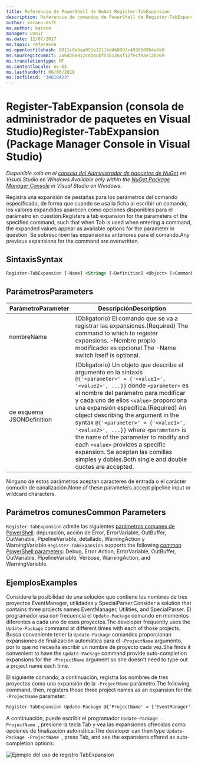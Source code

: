 ```yaml
---
title: Referencia de PowerShell de NuGet Register-TabExpansion
description: Referencia de comandos de PowerShell de Register-TabExpansion en la consola de administrador de paquetes de NuGet en Visual Studio.
author: karann-msft
ms.author: karann
manager: unnir
ms.date: 12/07/2017
ms.topic: reference
ms.openlocfilehash: 8011c0e6aa951a32114d460803c493810964a7e0
ms.sourcegitcommit: 2a6d200012cdb4cbf5ab1264f12fecf9ae12d769
ms.translationtype: MT
ms.contentlocale: es-ES
ms.lasthandoff: 06/06/2018
ms.locfileid: "34818423"
---
```

# <a name="register-tabexpansion-package-manager-console-in-visual-studio"></a><span data-ttu-id="aa4bb-103">Register-TabExpansion (consola de administrador de paquetes en Visual Studio)</span><span class="sxs-lookup"><span data-stu-id="aa4bb-103">Register-TabExpansion (Package Manager Console in Visual Studio)</span></span>

<span data-ttu-id="aa4bb-104">*Disponible solo en el [consola del Administrador de paquetes de NuGet](package-manager-console.md) en Visual Studio en Windows.*</span><span class="sxs-lookup"><span data-stu-id="aa4bb-104">*Available only within the [NuGet Package Manager Console](package-manager-console.md) in Visual Studio on Windows.*</span></span>

<span data-ttu-id="aa4bb-105">Registra una expansión de pestañas para los parámetros del comando especificado, de forma que cuando se usa la ficha al escribir un comando, los valores expandidos aparecen como opciones disponibles para el parámetro en cuestión.</span><span class="sxs-lookup"><span data-stu-id="aa4bb-105">Registers a tab expansion for the parameters of the specified command, such that when Tab is used when entering a command, the expanded values appear as available options for the parameter in question.</span></span> <span data-ttu-id="aa4bb-106">Se sobrescriben las expansiones anteriores para el comando.</span><span class="sxs-lookup"><span data-stu-id="aa4bb-106">Any previous expansions for the command are overwritten.</span></span>

## <a name="syntax"></a><span data-ttu-id="aa4bb-107">Sintaxis</span><span class="sxs-lookup"><span data-stu-id="aa4bb-107">Syntax</span></span>

```ps
Register-TabExpansion [-Name] <String> [-Definition] <Object> [<CommonParameters>]
```

## <a name="parameters"></a><span data-ttu-id="aa4bb-108">Parámetros</span><span class="sxs-lookup"><span data-stu-id="aa4bb-108">Parameters</span></span>

| <span data-ttu-id="aa4bb-109">Parámetro</span><span class="sxs-lookup"><span data-stu-id="aa4bb-109">Parameter</span></span> | <span data-ttu-id="aa4bb-110">Descripción</span><span class="sxs-lookup"><span data-stu-id="aa4bb-110">Description</span></span> |
| --- | --- |
| <span data-ttu-id="aa4bb-111">nombre</span><span class="sxs-lookup"><span data-stu-id="aa4bb-111">Name</span></span> | <span data-ttu-id="aa4bb-112">(Obligatorio) El comando que se va a registrar las expansiones.</span><span class="sxs-lookup"><span data-stu-id="aa4bb-112">(Required) The command to which to register expansions.</span></span> <span data-ttu-id="aa4bb-113">-Nombre propio modificador es opcional.</span><span class="sxs-lookup"><span data-stu-id="aa4bb-113">The -Name switch itself is optional.</span></span> |
| <span data-ttu-id="aa4bb-114">de esquema JSON</span><span class="sxs-lookup"><span data-stu-id="aa4bb-114">Definition</span></span> | <span data-ttu-id="aa4bb-115">(Obligatorio) Un objeto que describe el argumento en la sintaxis `@{'<parameter>' = {'<value1>', '<value2>', ...}}` donde `<parameter>` es el nombre del parámetro para modificar y cada uno de ellos `<value>` proporciona una expansión específica.</span><span class="sxs-lookup"><span data-stu-id="aa4bb-115">(Required) An object describing the argument in the syntax `@{'<parameter>' = {'<value1>', '<value2>', ...}}` where `<parameter>` is the name of the parameter to modify and each `<value>` provides a specific expansion.</span></span> <span data-ttu-id="aa4bb-116">Se aceptan las comillas simples y dobles.</span><span class="sxs-lookup"><span data-stu-id="aa4bb-116">Both single and double quotes are accepted.</span></span> |

<span data-ttu-id="aa4bb-117">Ninguno de estos parámetros aceptan caracteres de entrada o el carácter comodín de canalización.</span><span class="sxs-lookup"><span data-stu-id="aa4bb-117">None of these parameters accept pipeline input or wildcard characters.</span></span>

## <a name="common-parameters"></a><span data-ttu-id="aa4bb-118">Parámetros comunes</span><span class="sxs-lookup"><span data-stu-id="aa4bb-118">Common Parameters</span></span>

<span data-ttu-id="aa4bb-119">`Register-TabExpansion` admite las siguientes [parámetros comunes de PowerShell](http://go.microsoft.com/fwlink/?LinkID=113216): depuración, acción de Error, ErrorVariable, OutBuffer, OutVariable, PipelineVariable, detallado, WarningAction y WarningVariable.</span><span class="sxs-lookup"><span data-stu-id="aa4bb-119">`Register-TabExpansion` supports the following [common PowerShell parameters](http://go.microsoft.com/fwlink/?LinkID=113216): Debug, Error Action, ErrorVariable, OutBuffer, OutVariable, PipelineVariable, Verbose, WarningAction, and WarningVariable.</span></span>

## <a name="examples"></a><span data-ttu-id="aa4bb-120">Ejemplos</span><span class="sxs-lookup"><span data-stu-id="aa4bb-120">Examples</span></span>

<span data-ttu-id="aa4bb-121">Considere la posibilidad de una solución que contiene los nombres de tres proyectos EventManager, utilidades y SpecialParser.</span><span class="sxs-lookup"><span data-stu-id="aa4bb-121">Consider a solution that contains three projects names EventManager, Utilities, and SpecialParser.</span></span> <span data-ttu-id="aa4bb-122">El programador usa con frecuencia el `Update-Package` comando en momentos diferentes a cada uno de esos proyectos.</span><span class="sxs-lookup"><span data-stu-id="aa4bb-122">The developer frequently uses the `Update-Package` command at different times with each of those projects.</span></span> <span data-ttu-id="aa4bb-123">Busca conveniente tener la `Update-Package` comandos proporcionan expansiones de finalización automática para el `-ProjectName` argumento, por lo que no necesita escribir un nombre de proyecto cada vez.</span><span class="sxs-lookup"><span data-stu-id="aa4bb-123">She finds it convenient to have the `Update-Package` command provide auto-completion expansions for the `-ProjectName` argument so she doesn't need to type out a project name each time.</span></span> 

<span data-ttu-id="aa4bb-124">El siguiente comando, a continuación, registra los nombres de tres proyectos como una expansión de la `-ProjectName` parámetro:</span><span class="sxs-lookup"><span data-stu-id="aa4bb-124">The following command, then, registers those three project names as an expansion for the `-ProjectName` parameter:</span></span>

```ps
Register-TabExpansion Update-Package @{'ProjectName' = {'EventManager', 'Utilities', 'SpecialParser'}}    
```

<span data-ttu-id="aa4bb-125">A continuación, puede escribir el programador `Update-Package -ProjectName `, presione la tecla Tab y vea las expansiones ofrecidas como opciones de finalización automática:</span><span class="sxs-lookup"><span data-stu-id="aa4bb-125">The developer can then type `Update-Package -ProjectName `, press Tab, and see the expansions offered as auto-completion options:</span></span>

![Ejemplo del uso de registro TabExpansion](media/Register-TabExpansion-Example.png)
